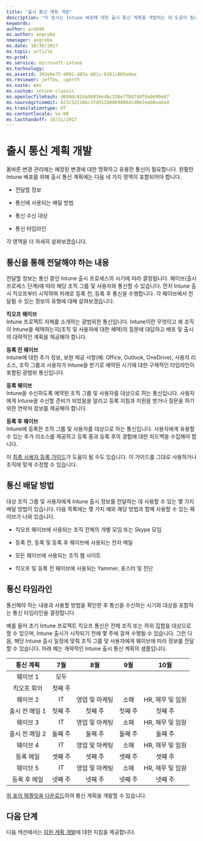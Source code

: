 ```yaml
---
title: "출시 통신 계획 개발"
description: "이 문서는 Intune 배포에 대한 출시 통신 계획을 개발하는 데 도움이 됩니다."
keywords: 
author: arob98
ms.author: angrobe
nmanager: angrobe
ms.date: 10/30/2017
ms.topic: article
ms.prod: 
ms.service: microsoft-intune
ms.technology: 
ms.assetid: 393ebe75-d001-485a-b81c-6361c8b5e6ee
ms.reviewer: jeffbu, cgerth
ms.suite: ems
ms.custom: intune-classic
ms.openlocfilehash: d690dc82da56836e4bc338e77b9744f0ab690e87
ms.sourcegitcommit: 623c52116bc3fdd12680b9686dcd0e1eeb6ea5ed
ms.translationtype: HT
ms.contentlocale: ko-KR
ms.lasthandoff: 10/31/2017
---
```

# <a name="develop-a-rollout-communication-plan"></a>출시 통신 계획 개발

올바른 변경 관리에는 예정된 변경에 대한 명확하고 유용한 통신이 필요합니다. 원활한 Intune 배포를 위해 출시 통신 계획에는 다음 네 가지 영역이 포함되어야 합니다.

-   전달할 정보

-   통신에 사용되는 배달 방법

-   통신 수신 대상

-   통신 타임라인

각 영역을 더 자세히 살펴보겠습니다.

## <a name="what-needs-to-be-communicated"></a>통신을 통해 전달해야 하는 내용

전달할 정보는 통신 중인 Intune 출시 프로세스의 시기에 따라 결정됩니다. 웨이브(출시 프로세스 단계)에 따라 해당 조직 그룹 및 사용자와 통신할 수 있습니다. 먼저 Intune 출시 킥오프부터 시작하여 차례로 등록 전, 등록 후 통신을 수행합니다. 각 웨이브에서 전달될 수 있는 정보의 유형에 대해 살펴보겠습니다.

**킥오프 웨이브** <br/>Intune 프로젝트 자체를 소개하는 광범위한 통신입니다. Intune이란 무엇이고 왜 조직이 Intune을 채택하는지(조직 및 사용자에 대한 혜택)의 질문에 대답하고 배포 및 출시의 대략적인 계획을 제공해야 합니다.

**등록 전 웨이브**<br/> Intune에 대한 추가 정보, 보완 제공 사항(예: Office, Outlook, OneDrive), 사용자 리소스, 조직 그룹과 사용자가 Intune을 받기로 예약된 시기에 대한 구체적인 타임라인이 포함된 광범위 통신입니다.

**등록 웨이브**<br/> Intune을 수신하도록 예약된 조직 그룹 및 사용자를 대상으로 하는 통신입니다. 사용자에게 Intune을 수신할 준비가 되었음을 알리고 등록 지침과 지원을 받거나 질문을 하기 위한 연락처 정보를 제공해야 합니다.

**등록 후 웨이브**<br/> Intune에 등록한 조직 그룹 및 사용자를 대상으로 하는 통신입니다. 사용자에게 유용할 수 있는 추가 리소스를 제공하고 등록 중과 등록 후의 경험에 대한 피드백을 수집해야 합니다.

이 [최종 사용자 등록 가이드](https://gallery.technet.microsoft.com/Intune-End-User-Enrollment-3a0c9b0c?WT.mc_id=Blog_Intune_General_PCIT)가 도움이 될 수도 있습니다. 이 가이드를 그대로 사용하거나 조직에 맞게 수정할 수 있습니다.

## <a name="communication-delivery-methods"></a>통신 배달 방법

대상 조직 그룹 및 사용자에게 Intune 출시 정보를 전달하는 데 사용할 수 있는 몇 가지 배달 방법이 있습니다. 다음 목록에는 몇 가지 예와 해당 방법과 함께 사용할 수 있는 웨이브가 나와 있습니다.

-   킥오프 웨이브에 사용되는 조직 전체의 개별 모임 또는 Skype 모임

-   등록 전, 등록 및 등록 후 웨이브에 사용되는 전자 메일

-   모든 웨이브에 사용되는 조직 웹 사이트

-   킥오프 및 등록 전 웨이브에 사용되는 Yammer, 포스터 및 전단

## <a name="communications-timeline"></a>통신 타임라인

통신해야 하는 내용과 사용할 방법을 확인한 후 통신을 수신하는 시기와 대상을 포함하는 통신 타임라인을 결정합니다.

예를 들어 초기 Intune 프로젝트 킥오프 통신은 전체 조직 또는 하위 집합을 대상으로 할 수 있으며, Intune 출시가 시작되기 전에 몇 주에 걸쳐 수행될 수 있습니다. 그런 다음, 해당 Intune 출시 일정에 맞춰 조직 그룹 및 사용자에게 웨이브에 따라 정보를 전달할 수 있습니다. 아래 예는 개략적인 Intune 출시 통신 계획의 샘플입니다.

  | **통신 계획** | **7월** | **8월** | **9월** | **10월** |
|:---:|:---:|:---:|:---:|:---:|
| 웨이브 1  | 모두 |  |  |  |                                                         
| 킥오프 회의 | 첫째 주 |  |  |  |                                                         
| 웨이브 2 | IT | 영업 및 마케팅 | 소매 | HR, 재무 및 임원 |
| 출시 전 메일 1 | 첫째 주 | 첫째 주 | 첫째 주 | 첫째 주 |
| 웨이브 3 | IT | 영업 및 마케팅 | 소매 | HR, 재무 및 임원 |
| 출시 전 메일 2 | 둘째 주 | 둘째 주 | 둘째 주 | 둘째 주 |
| 웨이브 4 | IT | 영업 및 마케팅 | 소매 | HR, 재무 및 임원 |
| 등록 메일 | 셋째 주 | 셋째 주 | 셋째 주 | 셋째 주 |
| 웨이브 5 | IT | 영업 및 마케팅 | 소매 | HR, 재무 및 임원 |
| 등록 후 메일 | 넷째 주 | 넷째 주 | 넷째 주 | 넷째 주 |

[위 표의 템플릿을 다운로드](https://gallery.technet.microsoft.com/Intune-deployment-planning-fae156c2?redir=0)하여 통신 계획을 개발할 수 있습니다.

## <a name="next-step"></a>다음 단계

다음 섹션에서는 [지원 계획 개발](planning-guide-support-plan.md)에 대한 지침을 제공합니다.
